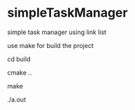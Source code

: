 # simpleTaskManager
simple task manager using link list 


use make for build the project 

cd build

cmake ..

make

./a.out